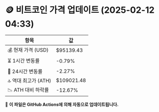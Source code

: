 # 🪙 비트코인 가격 업데이트 (2025-02-12 04:33)

| 항목                | 값 |
|--------------------|----------------|
| 💰 현재 가격 (USD) | $95139.43 |
| ⏳ 1시간 변동률    | -0.79% |
| 📆 24시간 변동률   | -2.27% |
| 🔝 역대 최고가 (ATH) | $109021.48 |
| 📉 ATH 대비 하락률 | -12.67% |

🔄 **이 파일은 GitHub Actions에 의해 자동으로 업데이트됩니다.**
